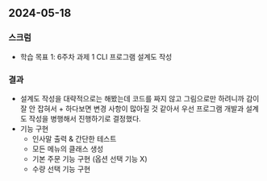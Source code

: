 ## 2024-05-18

### 스크럼
- 학습 목표 1: 6주차 과제 1 CLI 프로그램 설계도 작성
  
### 결과
- 설계도 작성을 대략적으로는 해봤는데 코드를 짜지 않고 그림으로만 하려니까 감이 잘 안 잡혀서 + 하다보면 변경 사항이 많아질 것 같아서 우선 프로그램 개발과 설계도 작성을 병행해서 진행하기로 결정했다.
- 기능 구현
  - 인사말 출력 & 간단한 테스트
  - 모든 메뉴의 클래스 생성
  - 기본 주문 기능 구현 (옵션 선택 기능 X)
  - 수량 선택 기능 구현